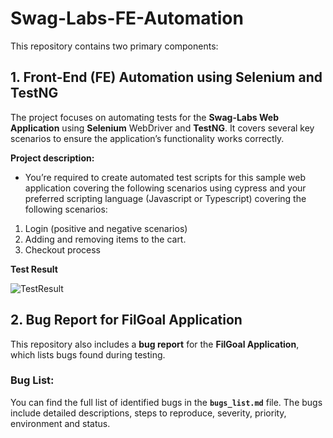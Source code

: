 # Swag-Labs-FE-Automation

This repository contains two primary components:

## 1. Front-End (FE) Automation using Selenium and TestNG
The project focuses on automating tests for the **Swag-Labs Web Application** using **Selenium** WebDriver and **TestNG**. It covers several key scenarios to ensure the application’s functionality works correctly.

**Project description:**
- You’re required to create automated test scripts for this sample web application covering the following scenarios using cypress and your preferred scripting language (Javascript or Typescript) covering the following scenarios: 
1. Login (positive and negative scenarios) 
2. Adding and removing items to the cart. 
3. Checkout process

**Test Result**


![TestResult](https://github.com/user-attachments/assets/960ffee5-e5e9-4f3c-8ac4-3cf74621638e)

## 2. Bug Report for FilGoal Application
This repository also includes a **bug report** for the **FilGoal Application**, which lists bugs found during testing.

### Bug List:
You can find the full list of identified bugs in the **`bugs_list.md`** file. The bugs include detailed descriptions, steps to reproduce, severity, priority, environment and status.



